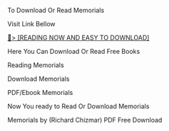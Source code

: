 To Download Or Read Memorials

Visit Link Bellow

<a href="https://uk.ebookarea.xyz/?book=207294741-memorials">📖&gt; [READING NOW AND EASY TO DOWNLOAD]</a>

Here You Can Download Or Read Free Books

Reading Memorials

Download Memorials

PDF/Ebook Memorials

Now You ready to Read Or Download Memorials

Memorials by (Richard  Chizmar) PDF Free Download
